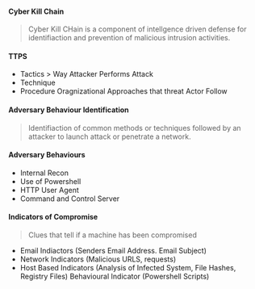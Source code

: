 #### Cyber Kill Chain
> Cyber Kill CHain is a component of intellgence driven defense for identifiaction and prevention of malicious intrusion activities.

#### TTPS
* Tactics > Way Attacker Performs Attack
* Technique 
* Procedure Oragnizational Approaches that threat Actor Follow

#### Adversary Behaviour Identification
> Identifiaction of common methods or techniques followed by an attacker to launch attack or penetrate a network.

#### Adversary Behaviours
* Internal Recon
* Use of Powershell
* HTTP User Agent
* Command and Control Server

#### Indicators of Compromise
> Clues that tell if a machine has been compromised 
* Email Indiactors (Senders Email Address. Email Subject)
* Network Indicators (Malicious URLS, requests)
* Host Based Indicators (Analysis of Infected System, File Hashes, Registry Files)
Behavioural Indicator (Powershell Scripts)
